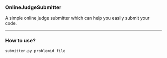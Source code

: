 ### OnlineJudgeSubmitter

A simple online judge submitter which can help you easily submit your code.  

--------

### How to use?
	submitter.py problemid file
